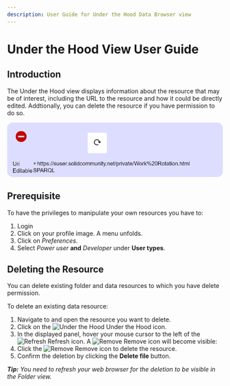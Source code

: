 ```yaml
---
description: User Guide for Under the Hood Data Browser view
---
```


# Under the Hood View User Guide

## Introduction

The Under the Hood view displays information about the resource that may be of interest, including the URL to the resource and how it could be directly edited. Addtionally, you can delete the resource if you have permission to do so.

<img src="Delete_Resource.png" alt="Delete an existing Resource" width="632">

## Prerequisite

To have the privileges to manipulate your own resources you have to: 
1. Login
2. Click on your profile image. A menu unfolds.
3. Click on _Preferences_. 
4. Select _Power user_ **and** _Developer_ under **User types**.

## Deleting the Resource
You can delete existing folder and data resources to which you have delete permission.

To delete an existing data resource:
1. Navigate to and open the resource you want to delete.
2. Click on the <img src="https://solid.github.io/solid-ui/src/originalIcons/tango/22-emblem-system.png" alt="Under the Hood" width="16" height="16"> Under the Hood icon.
3. In the displayed panel, hover your mouse cursor to the left of the <img src="https://solid.github.io/solid-ui/src/icons/noun_479395.svg" alt="Refresh" width="16"> Refresh icon. A <img src="https://solid.github.io/solid-ui/src/icons/noun_2188_red.svg" alt="Remove" width="16"> Remove icon will become visible:
4. Click the <img src="https://solid.github.io/solid-ui/src/icons/noun_2188_red.svg" alt="Remove" width="16"> Remove  icon to delete the resource.
5. Confirm the deletion by clicking the **Delete file** button.

_**Tip:** You need to refresh your web browser for the deletion to be visible in the Folder view._
